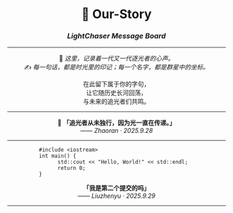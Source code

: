 <div align="center">

# 🌌 Our-Story  
### *LightChaser Message Board*  

---

💫 *这里，记录着一代又一代逐光者的心声。*  
✍️ *每一句话，都是时光里的印记；每一个名字，都是群星中的坐标。*  

在此留下属于你的字句，  
让它随历史长河回荡，  
与未来的追光者们共鸣。  

---

🌟 **「追光者从未独行，因为光一直在传递。」**  
  —— *Zhaoran · 2025.9.28*  

---

```
    #include <iostream>                                   
    int main() {                                          
    std::cout << "Hello, World!" << std::endl;
    return 0;                                 
    }                                                     
```

**「我是第二个提交的吗」**     
—— *Liuzhenyu · 2025.9.29*  

---
